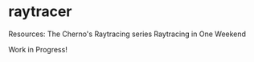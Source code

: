 # raytracer


Resources: 
The Cherno's Raytracing series
Raytracing in One Weekend

Work in Progress!
